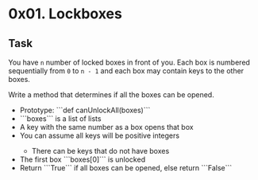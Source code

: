 # 0x01. Lockboxes

## Task

You have `n` number of locked boxes in front of you. Each box is numbered sequentially from `0` to `n - 1` and each box may contain keys to the other boxes.

Write a method that determines if all the boxes can be opened.

<ul>
<li>Prototype: ```def canUnlockAll(boxes)```</li>
<li>```boxes``` is a list of lists</li>
<li>A key with the same number as a box opens that box</li>
<li>You can assume all keys will be positive integers</li>
<ul>
<li>There can be keys that do not have boxes</li>
</ul>
<li>The first box ```boxes[0]``` is unlocked</li>
<li>Return ```True``` if all boxes can be opened, else return ```False```</li>
</ul>
